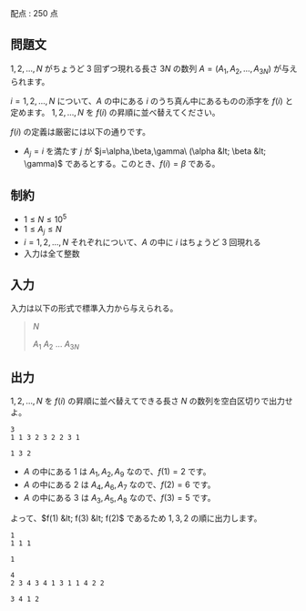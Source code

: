 配点 : $250$ 点

## 問題文

$1,2,\dots,N$ がちょうど $3$ 回ずつ現れる長さ $3N$ の数列 $A=(A_1,A_2,\dots,A_{3N})$ が与えられます。

$i=1,2,\dots,N$ について、$A$ の中にある $i$ のうち真ん中にあるものの添字を $f(i)$ と定めます。
$1,2,\dots,N$ を $f(i)$ の昇順に並べ替えてください。

$f(i)$ の定義は厳密には以下の通りです。

- $A_j = i$ を満たす $j$ が $j=\alpha,\beta,\gamma\ (\alpha &lt; \beta &lt; \gamma)$ であるとする。このとき、$f(i) = \beta$ である。

## 制約

- $1\leq N \leq 10^5$
- $1 \leq A_j \leq N$
- $i=1,2,\dots,N$ それぞれについて、$A$ の中に $i$ はちょうど $3$ 回現れる
- 入力は全て整数

## 入力

入力は以下の形式で標準入力から与えられる。

> $N$
> 
> $A_1$ $A_2$ $\dots$ $A_{3N}$

## 出力

$1,2,\dots,N$ を $f(i)$ の昇順に並べ替えてできる長さ $N$ の数列を空白区切りで出力せよ。

```input1
3
1 1 3 2 3 2 2 3 1
```

```output1
1 3 2
```

- $A$ の中にある $1$ は $A_1,A_2,A_9$ なので、$f(1) = 2$ です。
- $A$ の中にある $2$ は $A_4,A_6,A_7$ なので、$f(2) = 6$ です。
- $A$ の中にある $3$ は $A_3,A_5,A_8$ なので、$f(3) = 5$ です。

よって、$f(1) &lt; f(3) &lt; f(2)$ であるため $1,3,2$ の順に出力します。

```input2
1
1 1 1
```

```output2
1
```

```input3
4
2 3 4 3 4 1 3 1 1 4 2 2
```

```output3
3 4 1 2
```